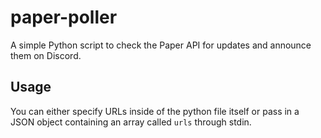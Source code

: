 # paper-poller
A simple Python script to check the Paper API for updates and announce them on Discord.

## Usage
You can either specify URLs inside of the python file itself or pass in a JSON object containing an array called `urls` through stdin.


